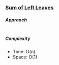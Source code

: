 ### [Sum of Left Leaves](https://leetcode.com/problems/sum-of-left-leaves/)

##### Approach

```js


```

##### Complexity

- Time: O(n)
- Space: O(1)
